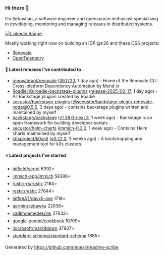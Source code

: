 ### Hi there 👋

I’m Sebastian, a software engineer and opensource enthusiast specialising in developing, monitoring and managing releases in distributed systems.    

[![Linkedin Badge](https://img.shields.io/badge/-LinkedIn-blue?style=flat&logo=Linkedin&logoColor=white&link=https://www.linkedin.com/in/sebastian-poxhofer/)](https://www.linkedin.com/in/sebastian-poxhofer/)

Mostly working right now on building an IDP @n26 and these OSS projects:
- [Renovate](https://github.com/renovatebot/renovate)
- [OpenTelemetry](https://github.com/open-telemetry)



#### 🚀 Latest releases I've contributed to

- [renovatebot/renovate](https://github.com/renovatebot/renovate) ([39.172.1](https://github.com/renovatebot/renovate/releases/tag/39.172.1), 1 day ago) - Home of the Renovate CLI: Cross-platform Dependency Automation by Mend.io
- [RoadieHQ/roadie-backstage-plugins](https://github.com/RoadieHQ/roadie-backstage-plugins) ([release-2025-02-17](https://github.com/RoadieHQ/roadie-backstage-plugins/releases/tag/release-2025-02-17), 1 day ago) - All Backstage plugins created by Roadie.
- [secustor/backstage-plugins](https://github.com/secustor/backstage-plugins) ([@secustor/backstage-plugin-renovate-node@0.5.0](https://github.com/secustor/backstage-plugins/releases/tag/%40secustor/backstage-plugin-renovate-node%400.5.0), 3 days ago) - contains backstage plugins written and maintained by myself
- [backstage/backstage](https://github.com/backstage/backstage) ([v1.36.0-next.3](https://github.com/backstage/backstage/releases/tag/v1.36.0-next.3), 1 week ago) - Backstage is an open framework for building developer portals
- [secustor/helm-charts](https://github.com/secustor/helm-charts) ([immich-0.3.0](https://github.com/secustor/helm-charts/releases/tag/immich-0.3.0), 1 week ago) - Contains Helm charts maintained by myself
- [k0sproject/k0sctl](https://github.com/k0sproject/k0sctl) ([v0.22.0](https://github.com/k0sproject/k0sctl/releases/tag/v0.22.0), 3 weeks ago) - A bootstrapping and management tool for k0s clusters.

#### ⭐ Latest projects I've starred

- [bitfield/script](https://github.com/bitfield/script) 6392⭐
- [immich-app/immich](https://github.com/immich-app/immich) 58386⭐
- [rustic-rs/rustic](https://github.com/rustic-rs/rustic) 2184⭐
- [restic/restic](https://github.com/restic/restic) 27644⭐
- [bitfireAT/davx5-ose](https://github.com/bitfireAT/davx5-ose) 1718⭐
- [qarmin/czkawka](https://github.com/qarmin/czkawka) 22038⭐
- [vadimdemedes/ink](https://github.com/vadimdemedes/ink) 27632⭐
- [google-gemini/cookbook](https://github.com/google-gemini/cookbook) 10709⭐
- [microsoft/markitdown](https://github.com/microsoft/markitdown) 37837⭐
- [standard-schema/standard-schema](https://github.com/standard-schema/standard-schema) 1885⭐



Generated by https://github.com/muesli/readme-scribe
